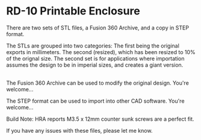 # RD-10 Printable Enclosure

There are two sets of STL files, a Fusion 360 Archive, and a copy in STEP format.<br>

The STLs are grouped into two categories:  The first being the original exports in millimeters.  The second (resized), which has been resized to 10% of the orignal size.  The second set is for applications where importation assumes the design to be in imperial sizes, and creates a giant version.<br><br>

The Fusion 360 Archive can be used to modify the original design.  You're welcome...<br>

The STEP format can be used to import into other CAD software.  You're welcome...<br>

Build Note: HRA reports M3.5 x 12mm counter sunk screws are a perfect fit.<br>

If you have any issues with these files, please let me know.<br>